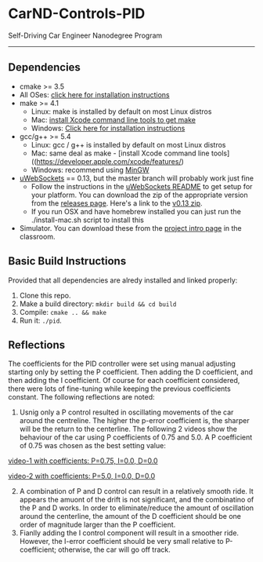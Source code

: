 # CarND-Controls-PID
Self-Driving Car Engineer Nanodegree Program

---

## Dependencies

* cmake >= 3.5
 * All OSes: [click here for installation instructions](https://cmake.org/install/)
* make >= 4.1
  * Linux: make is installed by default on most Linux distros
  * Mac: [install Xcode command line tools to get make](https://developer.apple.com/xcode/features/)
  * Windows: [Click here for installation instructions](http://gnuwin32.sourceforge.net/packages/make.htm)
* gcc/g++ >= 5.4
  * Linux: gcc / g++ is installed by default on most Linux distros
  * Mac: same deal as make - [install Xcode command line tools]((https://developer.apple.com/xcode/features/)
  * Windows: recommend using [MinGW](http://www.mingw.org/)
* [uWebSockets](https://github.com/uWebSockets/uWebSockets) == 0.13, but the master branch will probably work just fine
  * Follow the instructions in the [uWebSockets README](https://github.com/uWebSockets/uWebSockets/blob/master/README.md) to get setup for your platform. You can download the zip of the appropriate version from the [releases page](https://github.com/uWebSockets/uWebSockets/releases). Here's a link to the [v0.13 zip](https://github.com/uWebSockets/uWebSockets/archive/v0.13.0.zip).
  * If you run OSX and have homebrew installed you can just run the ./install-mac.sh script to install this
* Simulator. You can download these from the [project intro page](https://github.com/udacity/CarND-PID-Control-Project/releases) in the classroom.

## Basic Build Instructions

Provided that all dependencies are alredy installed and linked properly:  

1. Clone this repo.
2. Make a build directory: `mkdir build && cd build`
3. Compile: `cmake .. && make`
4. Run it: `./pid`. 

## Reflections

The coefficients for the PID controller were set using manual adjusting starting only by setting the P coefficient. Then adding the D coefficient, and then adding the I coefficient. Of course for each coefficient considered, there were lots of fine-tuning while keeping the previous coefficients constant. The following reflections are noted:

1. Usnig only a P control resulted in oscillating movements of the car around the centreline. The higher the p-error coefficient is, the sharper will be the return to the centerline. The following 2 videos show the behaviour of the car using P coefficients of 0.75 and 5.0.  A P coefficient of 0.75 was chosen as the best setting value:

[video-1 with coefficients: P=0.75, I=0.0, D=0.0](https://github.com/khalilia2000/Car-ND-PID-Project/blob/master/videos/vid-p0.75-i0.0-d0.0.mp4)

[video-2 with coefficients: P=5.0, I=0.0, D=0.0](https://github.com/khalilia2000/Car-ND-PID-Project/blob/master/videos/vid-p5.0-i0.0-d0.0.mp4)

2. A combination of P and D control can result in a relatively smooth ride. It appears the amuont of the drift is not significant, and the combinatino of the P and D works. In order to eliminate/reduce the amount of oscillation around the centerline, the amount of the D coefficient should be one order of magnitude larger than the P coefficient.  
3. Fianlly adding the I control component will result in a smoother ride. However, the I-error coefficient should be very small relative to P-coefficient; otherwise, the car will go off track.  
